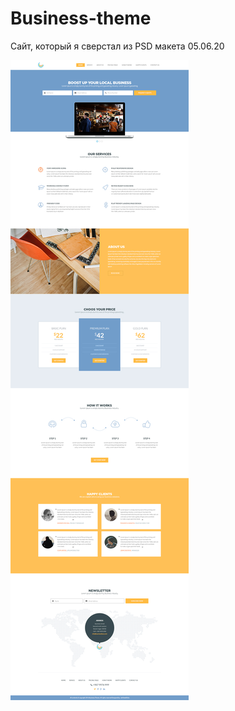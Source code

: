 # Business-theme
Сайт, который я сверстал из PSD макета 05.06.20

![Source-img](https://github.com/Yu-Leo/Business-theme/raw/master/source-img.jpg)
